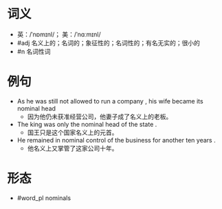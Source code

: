 # 词义
- 英：/ˈnɒmɪnl/； 美：/ˈnɑːmɪnl/
- #adj 名义上的；名词的；象征性的；名词性的；有名无实的；很小的
- #n 名词性词
# 例句
- As he was still not allowed to run a company , his wife became its nominal head
	- 因为他仍未获准经营公司，他妻子成了名义上的老板。
- The king was only the nominal head of the state .
	- 国王只是这个国家名义上的元首。
- He remained in nominal control of the business for another ten years .
	- 他名义上又掌管了这家公司十年。
# 形态
- #word_pl nominals

